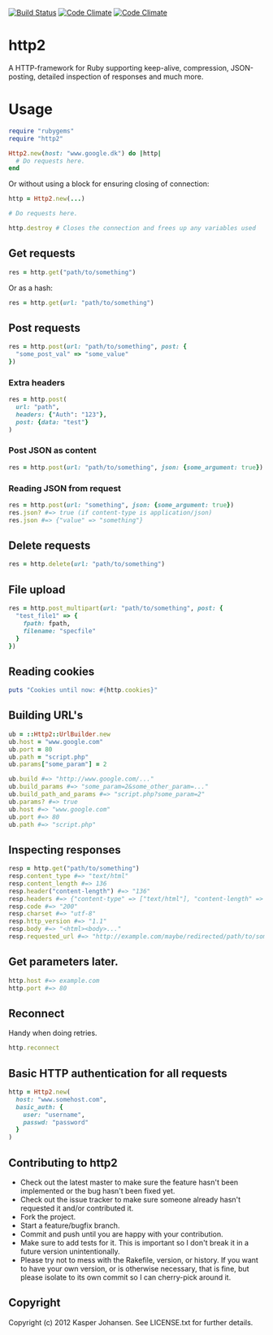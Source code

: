 [![Build Status](https://api.shippable.com/projects/540e7b9b3479c5ea8f9ec21d/badge?branchName=master)](https://app.shippable.com/projects/540e7b9b3479c5ea8f9ec21d/builds/latest)
[![Code Climate](https://codeclimate.com/github/kaspernj/http2.png)](https://codeclimate.com/github/kaspernj/http2)
[![Code Climate](https://codeclimate.com/github/kaspernj/http2/coverage.png)](https://codeclimate.com/github/kaspernj/http2)

# http2

A HTTP-framework for Ruby supporting keep-alive, compression, JSON-posting, detailed inspection of responses and much more.

# Usage

```ruby
require "rubygems"
require "http2"

Http2.new(host: "www.google.dk") do |http|
  # Do requests here.
end
```

Or without using a block for ensuring closing of connection:
```ruby
http = Http2.new(...)

# Do requests here.

http.destroy # Closes the connection and frees up any variables used
```

## Get requests
```ruby
res = http.get("path/to/something")
```

Or as a hash:
```ruby
res = http.get(url: "path/to/something")
```

## Post requests
```ruby
res = http.post(url: "path/to/something", post: {
  "some_post_val" => "some_value"
})
```

### Extra headers
```ruby
res = http.post(
  url: "path",
  headers: {"Auth": "123"},
  post: {data: "test"}
)
```

### Post JSON as content
```ruby
res = http.post(url: "path/to/something", json: {some_argument: true})
```

### Reading JSON from request
```ruby
res = http.post(url: "something", json: {some_argument: true})
res.json? #=> true (if content-type is application/json)
res.json #=> {"value" => "something"}
```

## Delete requests
```ruby
res = http.delete(url: "path/to/something")
```

## File upload
```ruby
res = http.post_multipart(url: "path/to/something", post: {
  "test_file1" => {
    fpath: fpath,
    filename: "specfile"
  }
})
```

## Reading cookies
```ruby
puts "Cookies until now: #{http.cookies}"
```

## Building URL's
```ruby
ub = ::Http2::UrlBuilder.new
ub.host = "www.google.com"
ub.port = 80
ub.path = "script.php"
ub.params["some_param"] = 2

ub.build #=> "http://www.google.com/..."
ub.build_params #=> "some_param=2&some_other_param=..."
ub.build_path_and_params #=> "script.php?some_param=2"
ub.params? #=> true
ub.host #=> "www.google.com"
ub.port #=> 80
ub.path #=> "script.php"
```

## Inspecting responses

```ruby
resp = http.get("path/to/something")
resp.content_type #=> "text/html"
resp.content_length #=> 136
resp.header("content-length") #=> "136"
resp.headers #=> {"content-type" => ["text/html"], "content-length" => ["136"]}
resp.code #=> "200"
resp.charset #=> "utf-8"
resp.http_version #=> "1.1"
resp.body #=> "<html><body>..."
resp.requested_url #=> "http://example.com/maybe/redirected/path/to/something"
```

## Get parameters later.

```ruby
http.host #=> example.com
http.port #=> 80
```


## Reconnect

Handy when doing retries.

```ruby
http.reconnect
```


## Basic HTTP authentication for all requests

```ruby
http = Http2.new(
  host: "www.somehost.com",
  basic_auth: {
    user: "username",
    passwd: "password"
  }
)
```

## Contributing to http2

* Check out the latest master to make sure the feature hasn't been implemented or the bug hasn't been fixed yet.
* Check out the issue tracker to make sure someone already hasn't requested it and/or contributed it.
* Fork the project.
* Start a feature/bugfix branch.
* Commit and push until you are happy with your contribution.
* Make sure to add tests for it. This is important so I don't break it in a future version unintentionally.
* Please try not to mess with the Rakefile, version, or history. If you want to have your own version, or is otherwise necessary, that is fine, but please isolate to its own commit so I can cherry-pick around it.

## Copyright

Copyright (c) 2012 Kasper Johansen. See LICENSE.txt for
further details.
